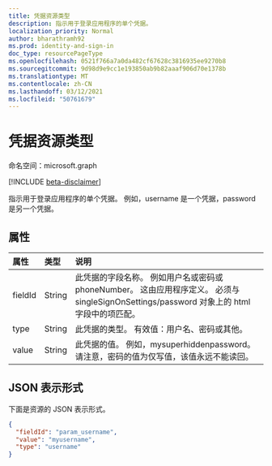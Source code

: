 ```yaml
---
title: 凭据资源类型
description: 指示用于登录应用程序的单个凭据。
localization_priority: Normal
author: bharathramh92
ms.prod: identity-and-sign-in
doc_type: resourcePageType
ms.openlocfilehash: 0521f766a7a0da482cf67628c3816935ee9270b8
ms.sourcegitcommit: 9d98d9e9cc1e193850ab9b82aaaf906d70e1378b
ms.translationtype: MT
ms.contentlocale: zh-CN
ms.lasthandoff: 03/12/2021
ms.locfileid: "50761679"
---
```

# <a name="credential-resource-type"></a>凭据资源类型

命名空间：microsoft.graph

[!INCLUDE [beta-disclaimer](../../includes/beta-disclaimer.md)]

指示用于登录应用程序的单个凭据。 例如，username 是一个凭据，password 是另一个凭据。

## <a name="properties"></a>属性

| 属性     | 类型        | 说明 |
|:-------------|:------------|:------------|
|fieldId|String|此凭据的字段名称。 例如用户名或密码或 phoneNumber。 这由应用程序定义。 必须与 singleSignOnSettings/password 对象上的 html 字段中的项匹配。|
|type|String|此凭据的类型。 有效值：用户名、密码或其他。|
|value|String|此凭据的值。 例如，mysuperhiddenpassword。 请注意，密码的值为仅写值，该值永远不能读回。|

## <a name="json-representation"></a>JSON 表示形式

下面是资源的 JSON 表示形式。

<!-- {
  "blockType": "resource",
  "optionalProperties": [

  ],
  "@odata.type": "microsoft.graph.credential",
  "baseType": null
}-->

```json
{
  "fieldId": "param_username",
  "value": "myusername",
  "type": "username"
}
```

<!-- uuid: 16cd6b66-4b1a-43a1-adaf-3a886856ed98
2019-02-04 14:57:30 UTC -->
<!-- {
  "type": "#page.annotation",
  "description": "credential resource",
  "keywords": "",
  "section": "documentation",
  "tocPath": ""
}-->


